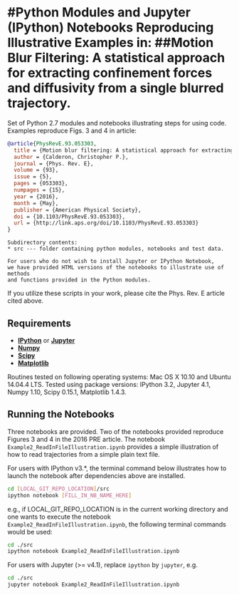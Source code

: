 #Python Modules and Jupyter (IPython) Notebooks Reproducing Illustrative Examples in:
##Motion Blur Filtering: A statistical approach for extracting confinement forces and diffusivity from a single blurred trajectory. 
===================================================

Set of Python 2.7 modules and notebooks illustrating steps for using code.  Examples reproduce Figs. 3 and 4 in article:


```bibtex
@article{PhysRevE.93.053303,
  title = {Motion blur filtering: A statistical approach for extracting confinement forces and diffusivity from a single blurred trajectory},
  author = {Calderon, Christopher P.},
  journal = {Phys. Rev. E},
  volume = {93},
  issue = {5},
  pages = {053303},
  numpages = {15},
  year = {2016},
  month = {May},
  publisher = {American Physical Society},
  doi = {10.1103/PhysRevE.93.053303},
  url = {http://link.aps.org/doi/10.1103/PhysRevE.93.053303}
}

```

```
Subdirectory contents:
* src --- folder containing python modules, notebooks and test data.  

For users who do not wish to install Jupyter or IPython Notebook, 
we have provided HTML versions of the notebooks to illustrate use of methods 
and functions provided in the Python modules.
```






If you utilize these scripts in your work, please cite the Phys. Rev. E article cited above.  


Requirements
------------

* [**IPython**](https://ipython.org/install.html)
or [**Jupyter**](http://jupyter.readthedocs.org/en/latest/install.html#new-to-python-and-jupyter)
* [**Numpy**](http://www.numpy.org/)
* [**Scipy**](http://www.scipy.org/)
* [**Matplotlib**](http://matplotlib.org/)

Routines tested on following  operating systems: Mac OS X 10.10 and Ubuntu 14.04.4 LTS. Tested using package versions: IPython 3.2, Jupyter 4.1, Numpy 1.10, Scipy 0.15.1, Matplotlib 1.4.3.


Running the Notebooks
-------

Three notebooks are provided.  Two of the notebooks provided reproduce Figures 3 and 4 in the 2016 PRE article. The notebook `Example2_ReadInFileIllustration.ipynb` provides a simple illustration of how to read trajectories from a simple plain text file.

For users with IPython v3.*, the terminal command below illustrates how to launch the notebook after dependencies above are installed. 
```bash
cd [LOCAL_GIT_REPO_LOCATION]/src
ipython notebook [FILL_IN_NB_NAME_HERE]
```
e.g., if LOCAL_GIT_REPO_LOCATION is in the current working directory and one wants to 
execute the notebook `Example2_ReadInFileIllustration.ipynb`, the following terminal commands would be used:
```bash
cd ./src
ipython notebook Example2_ReadInFileIllustration.ipynb
```

For users with Jupyter (>= v4.1), replace `ipython` by `jupyter`, e.g. 
```bash
cd ./src
jupyter notebook Example2_ReadInFileIllustration.ipynb
```





